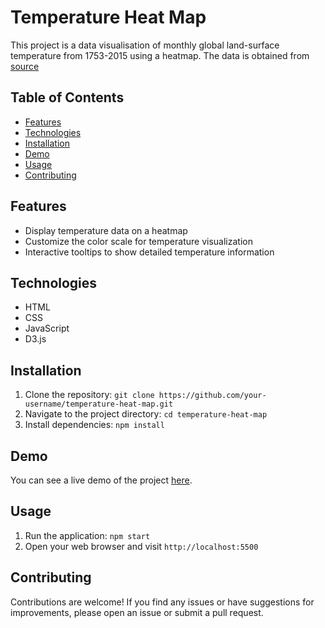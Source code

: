 # Temperature Heat Map

This project is a data visualisation of monthly global land-surface temperature from 1753-2015 using a heatmap. The data is obtained from [source](https://raw.githubusercontent.com/freeCodeCamp/ProjectReferenceData/master/global-temperature.json)

## Table of Contents
- [Features](#features)
- [Technologies](#technologies)
- [Installation](#installation)
- [Demo](#demo)
- [Usage](#usage)
- [Contributing](#contributing)

## Features

- Display temperature data on a heatmap
- Customize the color scale for temperature visualization
- Interactive tooltips to show detailed temperature information

## Technologies

- HTML
- CSS
- JavaScript
- D3.js


## Installation

1. Clone the repository: `git clone https://github.com/your-username/temperature-heat-map.git`
2. Navigate to the project directory: `cd temperature-heat-map`
3. Install dependencies: `npm install`

## Demo

You can see a live demo of the project [here](https://temperature-heatmap-visualisation.netlify.app/).

## Usage

1. Run the application: `npm start`
2. Open your web browser and visit `http://localhost:5500`

## Contributing

Contributions are welcome! If you find any issues or have suggestions for improvements, please open an issue or submit a pull request.


